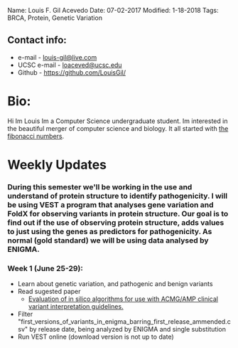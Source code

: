 Name: Louis F. Gil Acevedo 
Date: 07-02-2017
Modified: 1-18-2018
Tags: BRCA, Protein, Genetic Variation

## Contact info:

 - e-mail - <louis-gil@live.com>
 - UCSC e-mail - <loaceved@ucsc.edu>
 - Github - <https://github.com/LouisGil/>

# Bio:
Hi Im Louis Im a Computer Science undergraduate student. Im interested in the beautiful merger of computer science and biology. It all started with [the fibonacci numbers](https://en.wikipedia.org/wiki/Fibonacci_number).




# Weekly Updates


### During this semester we'll be working in the use and understand of protein structure to identify pathogenicity. I will be using VEST a program that analyses gene variation and FoldX for observing variants in protein structure. Our goal is to find out if the use of observing protein structure, adds values to just using the genes as predictors for pathogenicity. As normal (gold standard) we will be using data analysed by ENIGMA. 

###
### Week 1 (June 25-29):
- Learn about genetic variation, and pathogenic and benign variants
- Read sugested paper
  - [Evaluation of in silico algorithms for use with ACMG/AMP clinical variant interpretation guidelines.](https://www.ncbi.nlm.nih.gov/pubmed/29179779)
- Filter "first_versions_of_variants_in_enigma_barring_first_release_ammended.csv" by release date, being analyzed by ENIGMA and single substitution
- Run VEST online (download version is not up to date)
